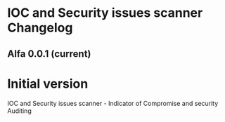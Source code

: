 # IOC and Security issues scanner Changelog
## Alfa 0.0.1 (current)
Initial version
==========================================================================================
  IOC and Security issues scanner - Indicator of Compromise and security Auditing 